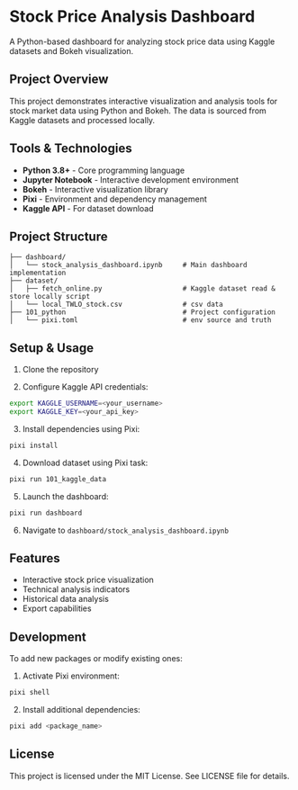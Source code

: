 # Stock Price Analysis Dashboard

A Python-based dashboard for analyzing stock price data using Kaggle datasets and Bokeh visualization.

## Project Overview

This project demonstrates interactive visualization and analysis tools for stock market data using Python and Bokeh. The data is sourced from Kaggle datasets and processed locally.

## Tools & Technologies

- **Python 3.8+** - Core programming language
- **Jupyter Notebook** - Interactive development environment 
- **Bokeh** - Interactive visualization library
- **Pixi** - Environment and dependency management
- **Kaggle API** - For dataset download

## Project Structure

```
├── dashboard/
│   └── stock_analysis_dashboard.ipynb     # Main dashboard implementation
├── dataset/
│   ├── fetch_online.py                    # Kaggle dataset read & store locally script
│   └── local_TWLO_stock.csv               # csv data
├── 101_python                             # Project configuration
│   └── pixi.toml                          # env source and truth

```

## Setup & Usage

1. Clone the repository

2. Configure Kaggle API credentials:
```sh
export KAGGLE_USERNAME=<your_username>
export KAGGLE_KEY=<your_api_key>
```

3. Install dependencies using Pixi:
```sh 
pixi install
```

4. Download dataset using Pixi task:
```sh
pixi run 101_kaggle_data
```

5. Launch the dashboard:
```sh
pixi run dashboard
```

6. Navigate to `dashboard/stock_analysis_dashboard.ipynb`

## Features

- Interactive stock price visualization
- Technical analysis indicators
- Historical data analysis 
- Export capabilities

## Development

To add new packages or modify existing ones:

1. Activate Pixi environment:
```sh
pixi shell
```

2. Install additional dependencies:
```sh
pixi add <package_name>
```

## License

This project is licensed under the MIT License. See LICENSE file for details.
